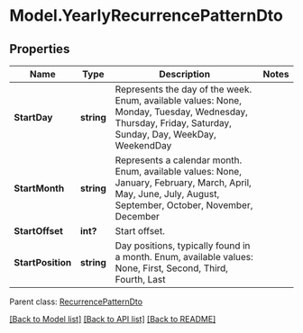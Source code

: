 # Model.YearlyRecurrencePatternDto
## Properties
Name | Type | Description | Notes
------------ | ------------- | ------------- | -------------
**StartDay** | **string** | Represents the day of the week. Enum, available values: None, Monday, Tuesday, Wednesday, Thursday, Friday, Saturday, Sunday, Day, WeekDay, WeekendDay | 
**StartMonth** | **string** | Represents a calendar month. Enum, available values: None, January, February, March, April, May, June, July, August, September, October, November, December | 
**StartOffset** | **int?** | Start offset.              | 
**StartPosition** | **string** | Day positions, typically found in a month. Enum, available values: None, First, Second, Third, Fourth, Last | 

 Parent class: [RecurrencePatternDto](RecurrencePatternDto.md)

[[Back to Model list]](README.md#documentation-for-models) [[Back to API list]](README.md#documentation-for-api-endpoints) [[Back to README]](README.md)


